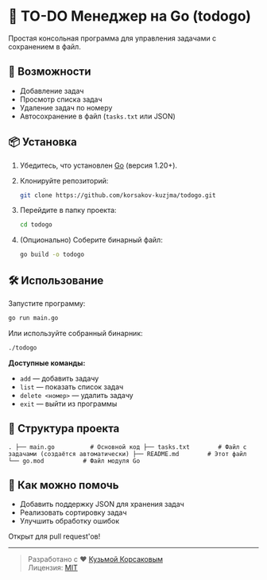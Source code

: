 # 📝 TO-DO Менеджер на Go (todogo)

Простая консольная программа для управления задачами с сохранением в файл.

## 🚀 Возможности

- Добавление задач
- Просмотр списка задач
- Удаление задач по номеру
- Автосохранение в файл (`tasks.txt` или JSON)

## 📦 Установка

1. Убедитесь, что установлен [Go](https://golang.org/dl/) (версия 1.20+).
2. Клонируйте репозиторий:

   ```bash
   git clone https://github.com/korsakov-kuzjma/todogo.git
   ```

3. Перейдите в папку проекта:

   ```bash
   cd todogo
   ```

4. (Опционально) Соберите бинарный файл:

   ```bash
   go build -o todogo
   ```

## 🛠 Использование

Запустите программу:

```bash
go run main.go
```

Или используйте собранный бинарник:

```bash
./todogo
```

**Доступные команды:**

- `add` — добавить задачу
- `list` — показать список задач
- `delete <номер>` — удалить задачу
- `exit` — выйти из программы

## 📂 Структура проекта

`.
├── main.go          # Основной код
├── tasks.txt        # Файл с задачами (создаётся автоматически)
├── README.md        # Этот файл
└── go.mod           # Файл модуля Go`

## 🤝 Как можно помочь

- Добавить поддержку JSON для хранения задач
- Реализовать сортировку задач
- Улучшить обработку ошибок

Открыт для pull request'ов!

---
> Разработано с ❤️ [Кузьмой Корсаковым](https://github.com/korsakov-kuzjma)  
> Лицензия: [MIT](LICENSE)
